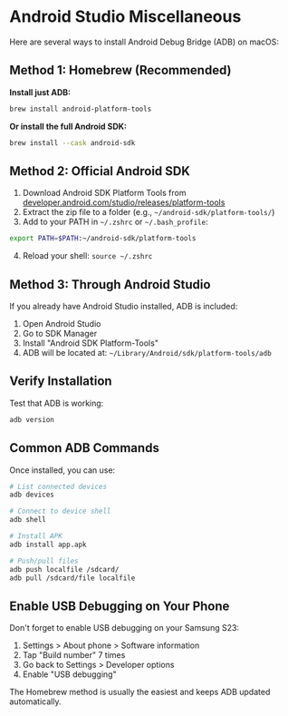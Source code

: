 # Android Studio Miscellaneous

Here are several ways to install Android Debug Bridge (ADB) on macOS:

## Method 1: Homebrew (Recommended)

**Install just ADB:**

```bash
brew install android-platform-tools
```

**Or install the full Android SDK:**

```bash
brew install --cask android-sdk
```

## Method 2: Official Android SDK

1. Download Android SDK Platform Tools from [developer.android.com/studio/releases/platform-tools](https://developer.android.com/studio/releases/platform-tools)
2. Extract the zip file to a folder (e.g., `~/android-sdk/platform-tools/`)
3. Add to your PATH in `~/.zshrc` or `~/.bash_profile`:

```bash
export PATH=$PATH:~/android-sdk/platform-tools
```

4. Reload your shell: `source ~/.zshrc`

## Method 3: Through Android Studio

If you already have Android Studio installed, ADB is included:

1. Open Android Studio
2. Go to SDK Manager
3. Install "Android SDK Platform-Tools"
4. ADB will be located at: `~/Library/Android/sdk/platform-tools/adb`

## Verify Installation

Test that ADB is working:

```bash
adb version
```

## Common ADB Commands

Once installed, you can use:

```bash
# List connected devices
adb devices

# Connect to device shell
adb shell

# Install APK
adb install app.apk

# Push/pull files
adb push localfile /sdcard/
adb pull /sdcard/file localfile
```

## Enable USB Debugging on Your Phone

Don't forget to enable USB debugging on your Samsung S23:

1. Settings > About phone > Software information
2. Tap "Build number" 7 times
3. Go back to Settings > Developer options
4. Enable "USB debugging"

The Homebrew method is usually the easiest and keeps ADB updated automatically.
